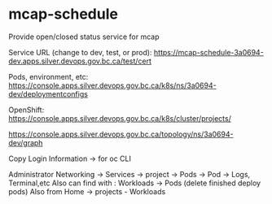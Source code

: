 
# mcap-schedule

Provide open/closed status service for mcap

Service URL (change to dev, test, or prod):
https://mcap-schedule-3a0694-dev.apps.silver.devops.gov.bc.ca/test/cert

Pods, environment, etc:
https://console.apps.silver.devops.gov.bc.ca/k8s/ns/3a0694-dev/deploymentconfigs

OpenShift:
https://console.apps.silver.devops.gov.bc.ca/k8s/cluster/projects/

https://console.apps.silver.devops.gov.bc.ca/topology/ns/3a0694-dev/graph


Copy Login Information -> for oc CLI

Administrator
Networking -> Services -> project -> Pods -> Pod -> Logs, Terminal,etc
Also can find with : Workloads -> Pods  (delete finished deploy pods)
Also from Home -> projects - Workloads